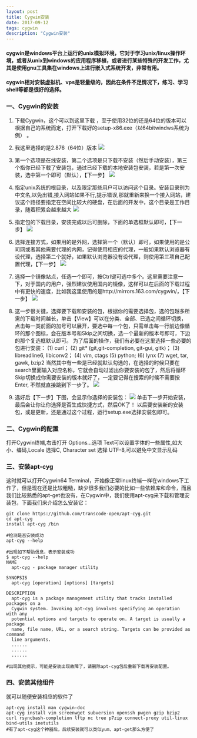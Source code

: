 ```yaml
---
layout: post
title: Cygwin安装
date: 2017-09-12
tags: cygwin 
description: "Cygwin安装"
---
```


#### cygwin是windows平台上运行的unix模拟环境，它对于学习unix/linux操作环境，或者从unix到windows的应用程序移植，或者进行某些特殊的开发工作，尤其是使用gnu工具集在windows上进行嵌入式系统开发，非常有用。

#### cygwin相对安装虚拟机、vps是轻量级的，因此在条件不足情况下，练习、学习shell等都是很好的选择。

### 一、Cygwin的安装
1. 下载Cygwin，这个可以到这里下载 ，至于使用32位的还是64位的版本可以根据自己的系统而定，打开下载好的setup-x86.exe（以64bitwindws系统为例） 。

2. 我这里选择的是2.876（64位）版本
![](/images/posts/cygwin/install1.jpg)

3. 第一个选项是在线安装，第二个选项是只下载不安装（然后手动安装），第三个指你已经下载了安装包，通过已经下载的本地安装包安装，若是第一次安装，选中第一个即可（默认），【下一步】
![](/images/posts/cygwin/install2.jpg)

4. 指定unix系统的根目录，以及限定那些用户可以访问这个目录。安装目录别为中文名,以免出错,接入网站如果不行,提示错误,那就重新来换一个接入网站，建议这个路径要指定在空间比较大的硬盘，在后面的开发中，这个目录是工作目录，随着积累会越来越大
![](/images/posts/cygwin/install3.jpg)

5. 指定包的下载目录，安装完成以后可删除，下面的单选框默认即可，【下一步】
![](/images/posts/cygwin/install4.jpg)

6. 选择连接方式，如果用的是外网，选择第一个（默认）即可，如果使用的是公司网或者其他需要代理的内网，记得使用相应的代理，一般如果默认浏览器有设代理，选择第二个就好，如果默认浏览器没有设代理，则使用第三项自己配置代理，【下一步】
![](/images/posts/cygwin/install5.jpg)

7. 选择一个镜像站点，任选一个即可，按Ctrl键可选中多个。这里需要注意一下，对于国内的用户，强烈建议使用国内的镜像，这样可以在后面的下载过程中有更快的速度，比如我这里使用的是http://mirrors.163.com/cygwin/，【下一步】
![](/images/posts/cygwin/install6.jpg)

8. 这一步很关键，选择要下载和安装的包，根据你的需要选择包，选的包越多所需的下载时间越长，单击【View】可以在分类、全部、已选之间循环切换，点击每一类前面的加号可以展开，要选中每一个包，只需单击每一行前边像循环的那个图标，会在版本号和Skip之间切换，选一个最新的版本号即可，下边的那个复选框默认即可。
为了后面的操作，我们有必要在这里选择一些必要的包进行安装：
(1) curl；
(2) git* (git,git-completion, git-gui, gitk)；
(3) libreadline6, libiconv2；
(4) vim, ctags
(5) python;
(6) lynx
(7) wget, tar, gawk, bzip2
当然其中有一些是已经就默认勾选的，在选择的时候只要在search里面输入对应名称，它就会自动过滤出你要安装的包了，然后将循环Skip切换成你需要安装的版本就好了，一定要记得在搜索的时候不需要按Enter, 不然就直接跳到下一步了。
![](/images/posts/cygwin/install7.jpg)

9. 选好后【下一步】下图，会显示你选择的安装包：
![](/images/posts/cygwin/install8.jpg)
单击下一步开始安装，最后会让你让你选择是否生成快捷方式，然后OK了！
以后要安装新的安装包，或是更新，还是通过这个过程，运行setup.exe选择安装包即可。

### 二、Cygwin的配置
打开Cygwin终端,右击打开 Options...选项
Text可以设置字体的一些属性,如大小、编码,Locale 选择C, Character set 选择 UTF-8,可以避免中文显示乱码

### 三、安装apt-cyg
这时就可以打开Cygwin64 Terminal，开始像正常linux终端一样在windows下工作了，但是现在还是比较粗糙，缺少很多我们必要的比如一些依赖库和命令，而且我们比较熟悉的apt-get也没有，在Cygwin中，我们使用apt-cyg来下载和管理安装包，下面我们来介绍怎么安装它：
```
git clone https://github.com/transcode-open/apt-cyg.git
cd apt-cyg
install apt-cyg /bin

#检测是否安装成功
apt-cyg --help

#出现如下帮助信息，表示安装成功
$ apt-cyg --help
NAME
  apt-cyg - package manager utility

SYNOPSIS
  apt-cyg [operation] [options] [targets]

DESCRIPTION
  apt-cyg is a package management utility that tracks installed packages on a
  Cygwin system. Invoking apt-cyg involves specifying an operation with any
  potential options and targets to operate on. A target is usually a package
  name, file name, URL, or a search string. Targets can be provided as command
  line arguments.
  ......
  ......
  ......

#出现其他提示，可能是安装出现故障了，请删除apt-cyg包后重新下载再安装配置。  
```

### 四、安装其他组件
就可以随便安装相应的软件了
```
apt-cyg install man cygwin-doc 
apt-cyg install vim screenwget subversion openssh pwgen gzip bzip2 curl rsyncbash-completion lftp nc tree p7zip connect-proxy util-linux bind-utils inetutils
#有了apt-cyg这个神器后，后续安装就可以类似yum、apt-get那么方便了
```
